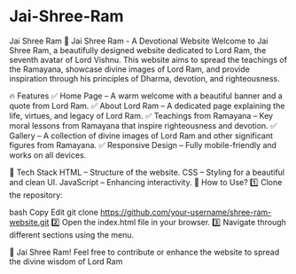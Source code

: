 # Jai-Shree-Ram
Jai Shree Ram
🏹 Jai Shree Ram - A Devotional Website
Welcome to Jai Shree Ram, a beautifully designed website dedicated to Lord Ram, the seventh avatar of Lord Vishnu. This website aims to spread the teachings of the Ramayana, showcase divine images of Lord Ram, and provide inspiration through his principles of Dharma, devotion, and righteousness.

🔥 Features
✅ Home Page – A warm welcome with a beautiful banner and a quote from Lord Ram.
✅ About Lord Ram – A dedicated page explaining the life, virtues, and legacy of Lord Ram.
✅ Teachings from Ramayana – Key moral lessons from Ramayana that inspire righteousness and devotion.
✅ Gallery – A collection of divine images of Lord Ram and other significant figures from Ramayana.
✅ Responsive Design – Fully mobile-friendly and works on all devices.

🚀 Tech Stack
HTML – Structure of the website.
CSS – Styling for a beautiful and clean UI.
JavaScript – Enhancing interactivity.
🎯 How to Use?
1️⃣ Clone the repository:

bash
Copy
Edit
git clone https://github.com/your-username/shree-ram-website.git
2️⃣ Open the index.html file in your browser.
3️⃣ Navigate through different sections using the menu.

🙏 Jai Shree Ram!
Feel free to contribute or enhance the website to spread the divine wisdom of Lord Ram
